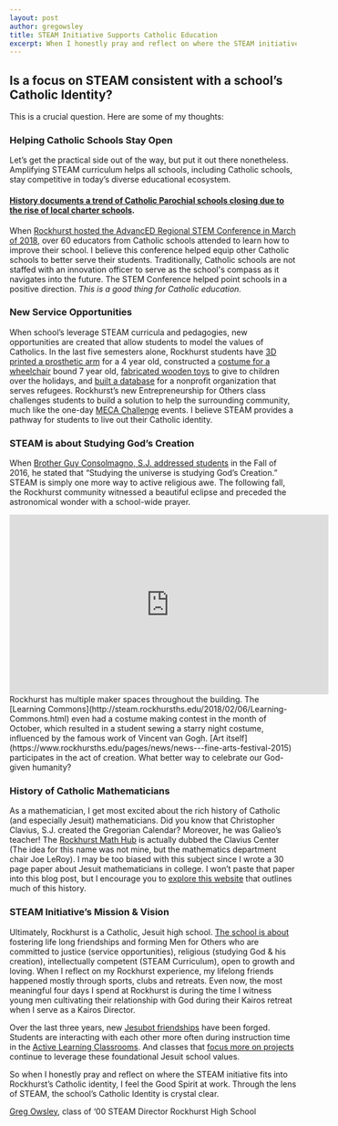 ```yaml
---
layout: post
author: gregowsley
title: STEAM Initiative Supports Catholic Education
excerpt: When I honestly pray and reflect on where the STEAM initiative fits into Rockhurst’s Catholic identity, I feel the Good Spirit at work. Through the lens of STEAM, the school’s Catholic Identity is crystal clear.
---
```


## Is a focus on STEAM consistent with a school’s Catholic Identity?

This is a crucial question. Here are some of my thoughts:

### Helping Catholic Schools Stay Open

Let’s get the practical side out of the way, but put it out there nonetheless. Amplifying STEAM curriculum helps all schools, including Catholic schools, stay competitive in today’s diverse educational ecosystem. 

#### [History documents a trend of Catholic Parochial schools closing due to the rise of local charter schools](https://www.edreform.com/wp-content/uploads/2013/02/Saving-Catholic-Schools_New-Wine-in-an-old-bottle.pdf). 

When [Rockhurst hosted the AdvancED Regional STEM Conference in March of 2018](http://steam.rockhursths.edu/2018/03/15/AdvancED-STEM-Conference.html), over 60 educators from Catholic schools attended to learn how to improve their school. I believe this conference helped equip other Catholic schools to better serve their students. Traditionally, Catholic schools are not staffed with an innovation officer to serve as the school's compass as it navigates into the future.  The STEM Conference helped point schools in a positive direction. 
<i>This is a good thing for Catholic education.</i>

### New Service Opportunities 

When school’s leverage STEAM curricula and pedagogies, new opportunities are created that allow students to model the values of Catholics. In the last five semesters alone, Rockhurst students have [3D printed a prosthetic arm](http://fox4kc.com/2018/01/10/rockhurst-senior-who-built-prosthetic-arm-for-metro-boy-now-going-to-teach-other-kids-how-to-do-it-too/) for a 4 year old, constructed a [costume for a wheelchair](https://www.rockhursths.edu/pages/news/news---walkin--rollin) bound 7 year old, [fabricated wooden toys](https://www.rockhursths.edu/pages/news/news---regis-toy-drive) to give to children over the holidays, and [built a database](http://steam.rockhursths.edu/2016/02/16/Service-Learning-at-Don-Bosco.html) for a nonprofit organization that serves refugees. Rockhurst’s new Entrepreneurship for Others class challenges students to build a solution to help the surrounding community, much like the one-day [MECA Challenge](http://steam.rockhursths.edu/2017/02/11/MECA-Challenge.html) events. I believe STEAM provides a pathway for students to live out their Catholic identity. 

### STEAM is about Studying God’s Creation

When [Brother Guy Consolmagno, S.J. addressed students](https://www.rockhursths.edu/pages/news/news---brother-guy-consolmagno) in the Fall of 2016, he stated that “Studying the universe is studying God’s Creation.” STEAM is simply one more way to active religious awe. The following fall, the Rockhurst community witnessed a beautiful eclipse and preceded the astronomical wonder with a school-wide prayer. 
<center><iframe width="560" height="315" src="https://www.youtube.com/embed/ZmcNekdXiyg" frameborder="0" allow="autoplay; encrypted-media" allowfullscreen></iframe></center>
Rockhurst has multiple maker spaces throughout the building. The [Learning Commons](http://steam.rockhursths.edu/2018/02/06/Learning-Commons.html) even had a costume making contest in the month of October, which resulted in a student sewing a starry night costume, influenced by the famous work of Vincent van Gogh. [Art itself](https://www.rockhursths.edu/pages/news/news---fine-arts-festival-2015) participates in the act of creation. What better way to celebrate our God-given humanity?

### History of Catholic Mathematicians

As a mathematician, I get most excited about the rich history of Catholic (and especially Jesuit) mathematicians. Did you know that Christopher Clavius, S.J. created the Gregorian Calendar? Moreover, he was Galieo’s teacher! The [Rockhurst Math Hub](https://sites.google.com/rockhursths.edu/faculty-math-hub/) is actually dubbed the Clavius Center (The idea for this name was not mine, but the mathematics department chair Joe LeRoy). I may be too biased with this subject since I wrote a 30 page paper about Jesuit mathematicians in college. I won’t paste that paper into this blog post, but I encourage you to [explore this website](
http://faculty.fairfield.edu/jmac/sj/sjscient.htm) that outlines much of this history.


### STEAM Initiative’s Mission & Vision

Ultimately, Rockhurst is a Catholic, Jesuit high school. [The school is about](https://www.rockhursths.edu/pages/about-us/school-information/about-us---school-information---mission-and-vision) fostering life long friendships and forming Men for Others who are committed to justice (service opportunities), religious (studying God & his creation), intellectually competent (STEAM Curriculum), open to growth and loving. When I reflect on my Rockhurst experience, my lifelong friends happened mostly through sports, clubs and retreats. Even now, the most meaningful four days I spend at Rockhurst is during the time I witness young men cultivating their relationship with God during their Kairos retreat when I serve as a Kairos Director.

Over the last three years, new [Jesubot friendships](https://www.rockhursths.edu/jesubots) have been forged. Students are interacting with each other more often during instruction time in the [Active Learning Classrooms](http://steam.rockhursths.edu/2016/05/09/Perceptions-of-the-Active-Learning-Classrooms.html). And classes that [focus more on projects](http://steam.rockhursths.edu/2016/07/01/Intro-to-CS-Down.html) continue to leverage these foundational Jesuit school values. 

So when I honestly pray and reflect on where the STEAM initiative fits into Rockhurst’s Catholic identity, I feel the Good Spirit at work. Through the lens of STEAM, the school’s Catholic Identity is crystal clear.

[Greg Owsley](http://steam.rockhursths.edu/team/gregowsley/), class of ‘00
STEAM Director
Rockhurst High School
